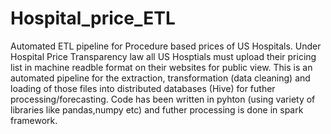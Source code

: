 # Hospital_price_ETL
Automated ETL pipeline for Procedure based prices of US Hospitals.
Under Hospital Price Transparency law all US Hosptials must upload their pricing list in machine readble format on their websites for public view.
This is an automated pipeline for the extraction, transformation (data cleaning) and loading of those files into distributed databases (Hive) for futher processing/forecasting.
Code has been written in pyhton (using variety of libraries like pandas,numpy etc) and futher processing is done in spark framework.
